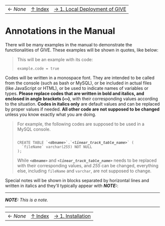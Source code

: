 ||||
| --- | --- | --- |
| ← *None* | [↑ Index](Readme.md) | [→ 1. Local Deployment of GIVE](1-Local_deployment_of_GIVE.md) |

# Annotations in the Manual

There will be many examples in the manual to demonstrate the functionalities of GIVE. These examples will be shown in quotes, like below:
> This will be an example with its code:
> ```
> example.code = true
> ```

Codes will be written in a monospace font. They are intended to be called from the console (such as bash or MySQL), or be included in actual files (like JavaScript or HTML), or be used to indicate names of variables or types. __Please replace codes that are written in bold and italics, and enclosed in angle brackets (`<>`)__, with their corresponding values according to the situation. __Codes in italics only__ are default values and can be replaced by proper values if needed. __All other code are not supposed to be changed__ unless you know exactly what you are doing.

> For example, the following codes are supposed to be used in a MySQL console.
>
> <code>
> CREATE TABLE `<em><strong>&lt;dbname&gt;</strong></em>`.`<em><strong>&lt;linear_track_table_name&gt;</strong></em>` (
>   `fileName` varchar(<em>255</em>) NOT NULL
> );
> </code>
>
>  While __*`<dbname>`*__ and __*`<linear_track_table_name>`*__ needs to be replaced with their corresponding values, and *255* can be changed, everything else, including `fileName` and `varchar`, are not supposed to change.

Special notes will be shown in blocks separated by horizontal lines and written in italics and they'll typically appear with __*NOTE:*__:

***
*__NOTE:__ This is a note.*
***

||||
| --- | --- | --- |
| ← *None* | [↑ Index](index.md) | [→ 1. Installation](1-installation.md) |
